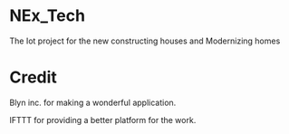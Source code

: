 # NEx_Tech
The Iot project for the new constructing houses and Modernizing homes

# Credit
Blyn inc. for making a wonderful application.

IFTTT for providing a better platform for the work.
